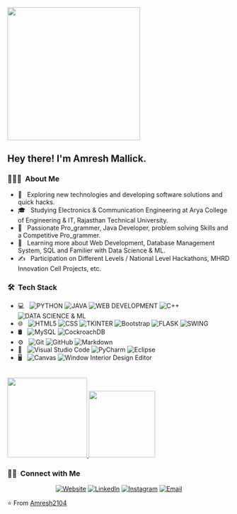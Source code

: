 <img height="300em" src="https://camo.githubusercontent.com/62da68eb62b1e5f175f7d1f0191dd89a653d7908feb22d37d4a0ab07365d6791/68747470733a2f2f6d656469612e67697068792e636f6d2f6d656469612f4d3967624264396e6244724f5475314d71782f67697068792e676966">

<h2> Hey there! I'm Amresh Mallick.</h2>

<h3> 👨🏻‍💻 &nbsp;About Me </h3>

- 🤔 &nbsp; Exploring new technologies and developing software solutions and quick hacks.
- 🎓 &nbsp; Studying Electronics & Communication Engineering at Arya College of Engineering & IT, Rajasthan Technical University.
- 💼 &nbsp; Passionate Pro_grammer, Java Developer, problem solving Skills and a Competitive Pro_grammer.
- 🌱 &nbsp; Learning more about Web Development, Database Management System, SQL and Familier with Data Science & ML.
- ✍️ &nbsp; Participation on Different Levels / National Level Hackathons, MHRD Innovation Cell Projects, etc.

<h3> 🛠 &nbsp;Tech Stack</h3>

- 💻 &nbsp;
  ![PYTHON](https://img.shields.io/badge/-Python-333333?style=flat&logo=python)
  ![JAVA](https://img.shields.io/badge/-Java-333333?style=flat&logo=Java&logoColor=007396)
  ![WEB DEVELOPMENT](https://img.shields.io/badge/-Web%20Development-333333?style=flat&logo=web%20development)
  ![C++](https://img.shields.io/badge/-C++-333333?style=flat&logo=cpp)
  ![DATA SCIENCE & ML](https://img.shields.io/badge/-Data%20Science-333333?style=flat&logo=data%20science)
- 🌐 &nbsp;
  ![HTML5](https://img.shields.io/badge/-HTML5-333333?style=flat&logo=HTML5)
  ![CSS](https://img.shields.io/badge/-CSS-333333?style=flat&logo=CSS3&logoColor=1572B6)
  ![TKINTER](https://img.shields.io/badge/-Tkinter-333333?style=flat&logo=tkinter)
  ![Bootstrap](https://img.shields.io/badge/-Bootstrap-333333?style=flat&logo=bootstrap&logoColor=563D7C)
  ![FLASK](https://img.shields.io/badge/-Flask-333333?style=flat&logo=flask)
  ![SWING](https://img.shields.io/badge/-Swing-333333?style=flat&logo=Swing)
- 🛢 &nbsp;
  ![MySQL](https://img.shields.io/badge/-MySQL-333333?style=flat&logo=mysql)
  ![CockroachDB](https://img.shields.io/badge/-MongoDB-333333?style=flat&logo=mongodb)
- ⚙️ &nbsp;
  ![Git](https://img.shields.io/badge/-Git-333333?style=flat&logo=git)
  ![GitHub](https://img.shields.io/badge/-GitHub-333333?style=flat&logo=github)
  ![Markdown](https://img.shields.io/badge/-Markdown-333333?style=flat&logo=markdown)
- 🔧 &nbsp;
  ![Visual Studio Code](https://img.shields.io/badge/-Visual%20Studio%20Code-333333?style=flat&logo=visual-studio-code&logoColor=007ACC)
  ![PyCharm](https://img.shields.io/badge/-Pycharm-333333?style=flat&logo=Pycharm-code&logoColor=007ACC)
  ![Eclipse](https://img.shields.io/badge/-Eclipse-333333?style=flat&logo=eclipse-ide&logoColor=2C2255)
- 🖥 &nbsp;
  ![Canvas](https://img.shields.io/badge/-Photoshop-333333?style=flat&logo=adobe-photoshop)
  ![Window Interior Design Editor](https://img.shields.io/badge/-InDesign-333333?style=flat&logo=adobe-indesign)

<br/>

<a href="https://github.com/Ranjan2104">
  <img height="180em" src="https://github-readme-stats.vercel.app/api?username=Ranjan2104&&show_icons=true&title_color=ffffff&icon_color=bb2acf&text_color=daf7dc&bg_color=151515" />
  <img height="150em" src="https://github-readme-stats.vercel.app/api/top-langs/?username=Ranjan2104&theme=buefy&layout=compact" />
</a>

<br/>

<h3> 🤝🏻 &nbsp;Connect with Me </h3>

<p align="center">
<a href="http://www.amresh.epizy.com/"><img alt="Website" src="https://img.shields.io/badge/Website-www.amresh.epizy.com-blue?style=flat-square&logo=google-chrome"></a>
<a href="https://www.linkedin.com/in/amresh-mallick-07bba218a/"><img alt="LinkedIn" src="https://img.shields.io/badge/LinkedIn-Amresh%20Mallick-blue?style=flat-square&logo=linkedin"></a>
<a href="https://www.instagram.com/ranjan_amresh_2104/"><img alt="Instagram" src="https://img.shields.io/badge/Instagram-amresh__-blue?style=flat-square&logo=instagram"></a>
<a href="mailto:ranjan.amresh100@gmail.com"><img alt="Email" src="https://img.shields.io/badge/Email-ranjan.amresh100@gmail.com-blue?style=flat-square&logo=gmail"></a>
</p>

⭐️ From [Amresh2104](https://github.com/Ranjan2104)

